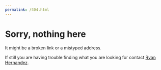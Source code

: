 ```yaml
---
permalink: /404.html
---
```


# Sorry, nothing here

It might be a broken link or a mistyped address.

If still you are having trouble finding what you are looking for contact [Ryan
Hernandez](mailto:ryan.hernandez@ucsf.edu).